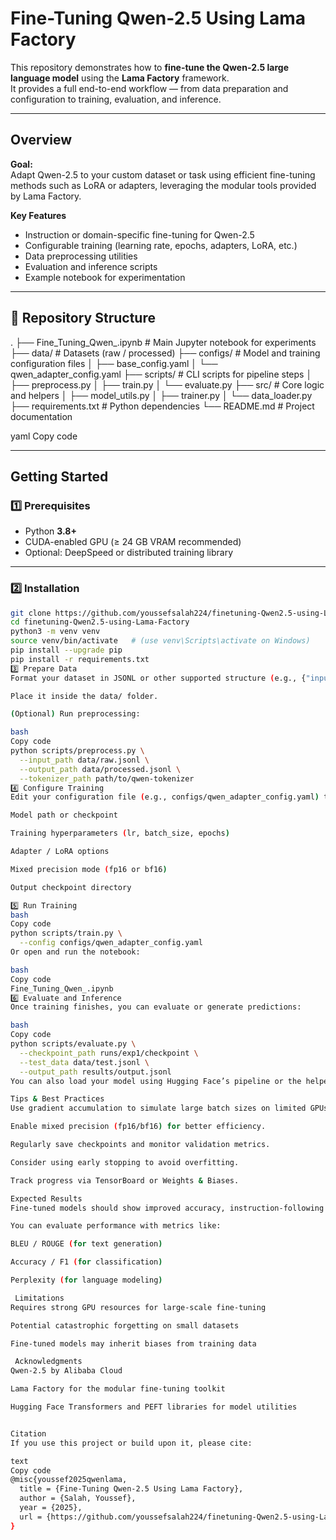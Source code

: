 #  Fine-Tuning Qwen-2.5 Using Lama Factory

This repository demonstrates how to **fine-tune the Qwen-2.5 large language model** using the **Lama Factory** framework.  
It provides a full end-to-end workflow — from data preparation and configuration to training, evaluation, and inference.

---

##  Overview

**Goal:**  
Adapt Qwen-2.5 to your custom dataset or task using efficient fine-tuning methods such as LoRA or adapters, leveraging the modular tools provided by Lama Factory.

**Key Features**
-  Instruction or domain-specific fine-tuning for Qwen-2.5  
-  Configurable training (learning rate, epochs, adapters, LoRA, etc.)  
-  Data preprocessing utilities  
-  Evaluation and inference scripts  
-  Example notebook for experimentation  

---

## 📂 Repository Structure

.
├── Fine_Tuning_Qwen_.ipynb # Main Jupyter notebook for experiments
├── data/ # Datasets (raw / processed)
├── configs/ # Model and training configuration files
│ ├── base_config.yaml
│ └── qwen_adapter_config.yaml
├── scripts/ # CLI scripts for pipeline steps
│ ├── preprocess.py
│ ├── train.py
│ └── evaluate.py
├── src/ # Core logic and helpers
│ ├── model_utils.py
│ ├── trainer.py
│ └── data_loader.py
├── requirements.txt # Python dependencies
└── README.md # Project documentation

yaml
Copy code

---

##  Getting Started

### 1️⃣ Prerequisites
- Python **3.8+**
- CUDA-enabled GPU (≥ 24 GB VRAM recommended)
- Optional: DeepSpeed or distributed training library

---

### 2️⃣ Installation

```bash
git clone https://github.com/youssefsalah224/finetuning-Qwen2.5-using-Lama-Factory.git
cd finetuning-Qwen2.5-using-Lama-Factory
python3 -m venv venv
source venv/bin/activate   # (use venv\Scripts\activate on Windows)
pip install --upgrade pip
pip install -r requirements.txt
3️⃣ Prepare Data
Format your dataset in JSONL or other supported structure (e.g., {"input": "...", "output": "..."}).

Place it inside the data/ folder.

(Optional) Run preprocessing:

bash
Copy code
python scripts/preprocess.py \
  --input_path data/raw.jsonl \
  --output_path data/processed.jsonl \
  --tokenizer_path path/to/qwen-tokenizer
4️⃣ Configure Training
Edit your configuration file (e.g., configs/qwen_adapter_config.yaml) to define:

Model path or checkpoint

Training hyperparameters (lr, batch_size, epochs)

Adapter / LoRA options

Mixed precision mode (fp16 or bf16)

Output checkpoint directory

5️⃣ Run Training
bash
Copy code
python scripts/train.py \
  --config configs/qwen_adapter_config.yaml
Or open and run the notebook:

bash
Copy code
Fine_Tuning_Qwen_.ipynb
6️⃣ Evaluate and Inference
Once training finishes, you can evaluate or generate predictions:

bash
Copy code
python scripts/evaluate.py \
  --checkpoint_path runs/exp1/checkpoint \
  --test_data data/test.jsonl \
  --output_path results/output.jsonl
You can also load your model using Hugging Face’s pipeline or the helper functions in src/model_utils.py.

Tips & Best Practices
Use gradient accumulation to simulate large batch sizes on limited GPUs.

Enable mixed precision (fp16/bf16) for better efficiency.

Regularly save checkpoints and monitor validation metrics.

Consider using early stopping to avoid overfitting.

Track progress via TensorBoard or Weights & Biases.

Expected Results
Fine-tuned models should show improved accuracy, instruction-following ability, or domain relevance compared to the base Qwen-2.5 model.

You can evaluate performance with metrics like:

BLEU / ROUGE (for text generation)

Accuracy / F1 (for classification)

Perplexity (for language modeling)

 Limitations
Requires strong GPU resources for large-scale fine-tuning

Potential catastrophic forgetting on small datasets

Fine-tuned models may inherit biases from training data

 Acknowledgments
Qwen-2.5 by Alibaba Cloud

Lama Factory for the modular fine-tuning toolkit

Hugging Face Transformers and PEFT libraries for model utilities


Citation
If you use this project or build upon it, please cite:

text
Copy code
@misc{youssef2025qwenlama,
  title = {Fine-Tuning Qwen-2.5 Using Lama Factory},
  author = {Salah, Youssef},
  year = {2025},
  url = {https://github.com/youssefsalah224/finetuning-Qwen2.5-using-Lama-Factory}
}

